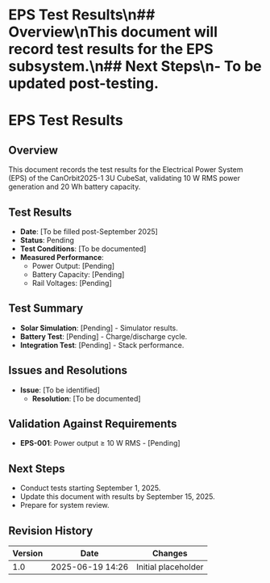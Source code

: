 # EPS Test Results\n## Overview\nThis document will record test results for the EPS subsystem.\n## Next Steps\n- To be updated post-testing.
# EPS Test Results
## Overview
This document records the test results for the Electrical Power System (EPS) of the CanOrbit2025-1 3U CubeSat, validating 10 W RMS power generation and 20 Wh battery capacity.

## Test Results
- **Date**: [To be filled post-September 2025]
- **Status**: Pending
- **Test Conditions**: [To be documented]
- **Measured Performance**:
  - Power Output: [Pending]
  - Battery Capacity: [Pending]
  - Rail Voltages: [Pending]

## Test Summary
- **Solar Simulation**: [Pending] - Simulator results.
- **Battery Test**: [Pending] - Charge/discharge cycle.
- **Integration Test**: [Pending] - Stack performance.

## Issues and Resolutions
- **Issue**: [To be identified]
  - **Resolution**: [To be documented]

## Validation Against Requirements
- **EPS-001**: Power output ≥ 10 W RMS - [Pending]

## Next Steps
- Conduct tests starting September 1, 2025.
- Update this document with results by September 15, 2025.
- Prepare for system review.

## Revision History
| Version | Date             | Changes             |
|---------|------------------|---------------------|
| 1.0     | 2025-06-19 14:26 | Initial placeholder |